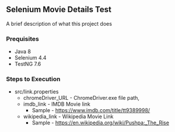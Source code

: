 ## Selenium Movie Details Test 

A brief description of what this project does

### Prequisites
* Java 8 
* Selenium 4.4
* TestNG 7.6

### Steps to Execution
* src/link.properties
    * chromeDriver_URL -  ChromeDriver.exe file path,
    * imdb_link        - IMDB Movie link
        * Sample - https://www.imdb.com/title/tt9389998/
    * wikipedia_link   - Wikipedia Movie Link
        * Sample - https://en.wikipedia.org/wiki/Pushpa:_The_Rise
